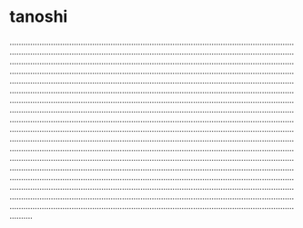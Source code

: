 # tanoshi

..................................................................................................................................................................................................................................................................................................................................................................................................................................................................................................................................................................................................................................................................................................................................................................................................................................................................................................................................................................................................................................................................................................................................................................................................................................................................................................................................................................................................................................................................................................................................................................................................................................................................................................................................................................................................................................................................................................................................................................................................................................................................................................................................................................................................................................................................................................................................